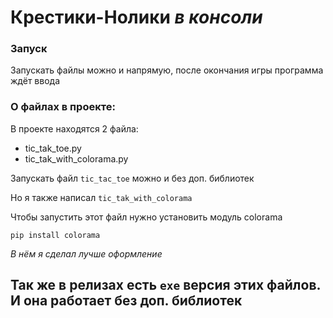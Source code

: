 # Крестики-Нолики _в консоли_

### Запуск
Запускать файлы можно и напрямую, после окончания игры программа ждёт ввода

### О файлах в проекте:
В проекте находятся 2 файла:
- tic_tak_toe.py
- tic_tak_with_colorama.py

Запускать файл `tic_tac_toe` можно и без доп. библиотек

Но я также написал `tic_tak_with_colorama`

Чтобы запустить этот файл нужно установить модуль colorama
```
pip install colorama
```
_В нём я сделал лучше оформление_

## Так же в релизах есть `exe` версия этих файлов. И она работает без доп. библиотек